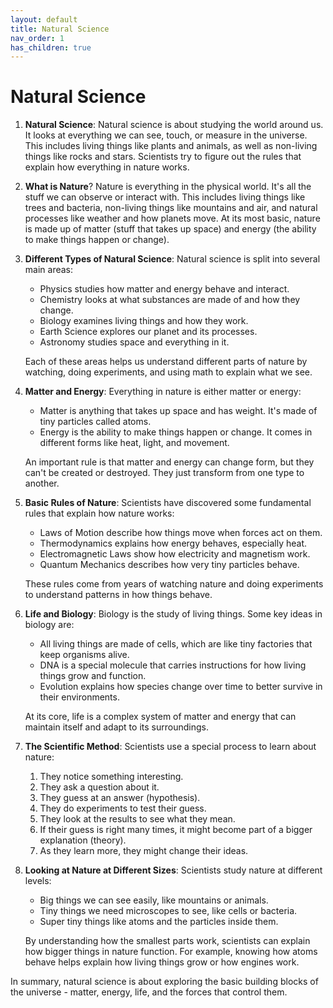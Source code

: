 ```yaml
---
layout: default
title: Natural Science
nav_order: 1
has_children: true
---
```


# **Natural Science**

1. **Natural Science**: Natural science is about studying the world around us. It looks at everything we can see, touch, or measure in the universe. This includes living things like plants and animals, as well as non-living things like rocks and stars. Scientists try to figure out the rules that explain how everything in nature works.

2. **What is Nature**? Nature is everything in the physical world. It's all the stuff we can observe or interact with. This includes living things like trees and bacteria, non-living things like mountains and air, and natural processes like weather and how planets move. At its most basic, nature is made up of matter (stuff that takes up space) and energy (the ability to make things happen or change).

3. **Different Types of Natural Science**: Natural science is split into several main areas:
    - Physics studies how matter and energy behave and interact.
    - Chemistry looks at what substances are made of and how they change.
    - Biology examines living things and how they work.
    - Earth Science explores our planet and its processes.
    - Astronomy studies space and everything in it.

    Each of these areas helps us understand different parts of nature by watching, doing experiments, and using math to explain what we see.

4. **Matter and Energy**: Everything in nature is either matter or energy:
    - Matter is anything that takes up space and has weight. It's made of tiny particles called atoms.
    - Energy is the ability to make things happen or change. It comes in different forms like heat, light, and movement.

    An important rule is that matter and energy can change form, but they can't be created or destroyed. They just transform from one type to another.

5. **Basic Rules of Nature**: Scientists have discovered some fundamental rules that explain how nature works:
    - Laws of Motion describe how things move when forces act on them.
    - Thermodynamics explains how energy behaves, especially heat.
    - Electromagnetic Laws show how electricity and magnetism work.
    - Quantum Mechanics describes how very tiny particles behave.

    These rules come from years of watching nature and doing experiments to understand patterns in how things behave.

6. **Life and Biology**: Biology is the study of living things. Some key ideas in biology are:
    - All living things are made of cells, which are like tiny factories that keep organisms alive.
    - DNA is a special molecule that carries instructions for how living things grow and function.
    - Evolution explains how species change over time to better survive in their environments.

    At its core, life is a complex system of matter and energy that can maintain itself and adapt to its surroundings.

7. **The Scientific Method**: Scientists use a special process to learn about nature:
    1. They notice something interesting.
    2. They ask a question about it.
    3. They guess at an answer (hypothesis).
    4. They do experiments to test their guess.
    5. They look at the results to see what they mean.
    6. If their guess is right many times, it might become part of a bigger explanation (theory).
    7. As they learn more, they might change their ideas.

8. **Looking at Nature at Different Sizes**: Scientists study nature at different levels:
    - Big things we can see easily, like mountains or animals.
    - Tiny things we need microscopes to see, like cells or bacteria.
    - Super tiny things like atoms and the particles inside them.

    By understanding how the smallest parts work, scientists can explain how bigger things in nature function. For example, knowing how atoms behave helps explain how living things grow or how engines work.

In summary, natural science is about exploring the basic building blocks of the universe - matter, energy, life, and the forces that control them.
